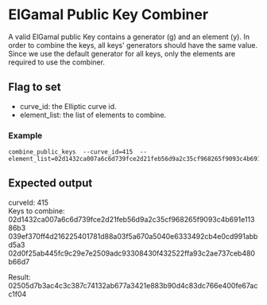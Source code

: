 # ElGamal Public Key Combiner

A valid ElGamal public Key contains a generator (g) and an element (y). In order
to combine the keys, all keys' generators should have the same value. Since we
use the default generator for all keys, only the elements are required to use
the combiner.

## Flag to set

*   curve_id: the Elliptic curve id.
*   element_list: the list of elements to combine.

### Example

```
combine_public_keys  --curve_id=415  --element_list=02d1432ca007a6c6d739fce2d21feb56d9a2c35cf968265f9093c4b691e11386b3,039ef370ff4d216225401781d88a03f5a670a5040e6333492cb4e0cd991abbd5a3,02d0f25ab445fc9c29e7e2509adc93308430f432522ffa93c2ae737ceb480b66d7
```

## Expected output

curveId: 415 \
Keys to combine: \
02d1432ca007a6c6d739fce2d21feb56d9a2c35cf968265f9093c4b691e11386b3 \
039ef370ff4d216225401781d88a03f5a670a5040e6333492cb4e0cd991abbd5a3 \
02d0f25ab445fc9c29e7e2509adc93308430f432522ffa93c2ae737ceb480b66d7

Result: \
02505d7b3ac4c3c387c74132ab677a3421e883b90d4c83dc766e400fe67acc1f04
